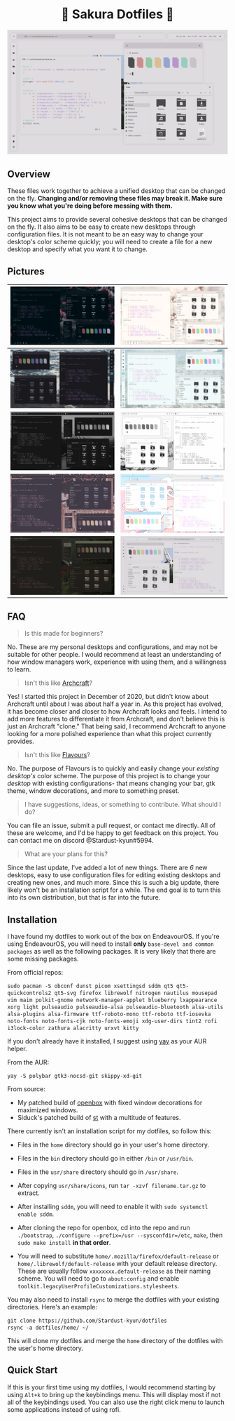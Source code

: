 <h1 align=center>🌸 Sakura Dotfiles 🌸</h1>

![Desktops](src/desktop.gif "Desktops")

## Overview

These files work together to achieve a unified desktop that can be changed on the fly. **Changing and/or removing these files may break it. Make sure you know what you're doing before messing with them.**

This project aims to provide several cohesive desktops that can be changed on the fly. It also aims to be easy to create new desktops through configuration files. It is not meant to be an easy way to change your desktop's color scheme quickly; you will need to create a file for a new desktop and specify what you want it to change.

## Pictures

| ![Sakura Dark](src/sakuradark.png "Sakura Dark")       | ![Sakura Light](src/sakuralight.png "Sakura Light")       |
| ------------------------------------------------------ | --------------------------------------------------------- |
| ![Ocean Dark](src/oceandark.png "Ocean Dark")          | ![Ocean Light](src/oceanlight.png "Ocean Light")          |
| ![Mountain Dark](src/mountaindark.png "Mountain Dark") | ![Mountain Light](src/mountainlight.png "Mountain Light") |
| ![Noel](src/noel.png "Noel")                           | ![Chon](src/chon.png "Chon")                              |
| ![Cabin](src/cabin.png "Cabin")                        | ![Shuttle](src/shuttle.png "Shuttle")                     |



## FAQ

> Is this made for beginners?

No. These are my personal desktops and configurations, and may not be suitable for other people. I would recommend at least an understanding of how window managers work, experience with using them, and a willingness to learn. 

> Isn't this like [Archcraft](https://archcraft.io/)?

Yes! I started this project in December of 2020, but didn't know about Archcraft until about I was about half a year in. As this project has evolved, it has become closer and closer to how Archcraft looks and feels. I intend to add more features to differentiate it from Archcraft, and don't believe this is just an Archcraft "clone." That being said, I recommend Archcraft to anyone looking for a more polished experience than what this project currently provides.

> Isn't this like [Flavours](https://github.com/Misterio77/flavours)?

No. The purpose of Flavours is to quickly and easily change your *existing desktop's* color scheme. The purpose of this project is to change your *desktop* with existing configurations- that means changing your bar, gtk theme, window decorations, and more to something preset.

> I have suggestions, ideas, or something to contribute. What should I do?

You can file an issue, submit a pull request, or contact me directly. All of these are welcome, and I'd be happy to get feedback on this project. You can contact me on discord @Stardust-kyun#5994.

> What are your plans for this?

Since the last update, I've added a lot of new things. There are *6* new desktops, easy to use configuration files for editing existing desktops and creating new ones, and much more. Since this is such a big update, there likely won't be an installation script for a while. The end goal is to turn this into its own distribution, but that is far into the future.

## Installation

I have found my dotfiles to work out of the box on EndeavourOS. If you're using EndeavourOS, you will need to install **only** `base-devel and common packages` as well as the following packages. It is very likely that there are some missing packages.

From official repos:
```
sudo pacman -S obconf dunst picom xsettingsd sddm qt5 qt5-quickcontrols2 qt5-svg firefox librewolf nitrogen nautilus mousepad vim maim polkit-gnome network-manager-applet blueberry lxappearance xorg light pulseaudio pulseaudio-alsa pulseaudio-bluetooth alsa-utils alsa-plugins alsa-firmware ttf-roboto-mono ttf-roboto ttf-iosevka noto-fonts noto-fonts-cjk noto-fonts-emoji xdg-user-dirs tint2 rofi i3lock-color zathura alacritty urxvt kitty
```


If you don't already have it installed, I suggest using [yay](https://aur.archlinux.org/packages/yay/) as your AUR helper.

From the AUR:
```
yay -S polybar gtk3-nocsd-git skippy-xd-git
```

From source:

- My patched build of [openbox](https://github.com/Stardust-kyun/openbox) with fixed window decorations for maximized windows.
- Siduck's patched build of [st](https://github.com/siduck/st) with a multitude of features.

There currently isn't an installation script for my dotfiles, so follow this:

- Files in the `home` directory should go in your user's home directory.

- Files in the `bin` directory should go in either `/bin` or `/usr/bin`.

- Files in the `usr/share` directory should go in `/usr/share`.

- After copying `usr/share/icons`, run `tar -xzvf filename.tar.gz` to extract.

- After installing `sddm`, you will need to enable it with `sudo systemctl enable sddm`.

- After cloning the repo for openbox, cd into the repo and run `./bootstrap`, `./configure --prefix=/usr --sysconfdir=/etc`, `make`, then `sudo make install` **in that order**.

- You will need to substitute `home/.mozilla/firefox/default-release` or `home/.librewolf/default-release`  with your default release directory. These are usually follow `xxxxxxxx.default-release` as their naming scheme. You will need to go to `about:config` and enable `toolkit.legacyUserProfileCustomizations.stylesheets`.

You may also need to install `rsync` to merge the dotfiles with your existing directories. Here's an example:

```
git clone https://github.com/Stardust-kyun/dotfiles
rsync -a dotfiles/home/ ~/
```

This will clone my dotfiles and merge the `home` directory of the dotfiles with the user's home directory.

## Quick Start

If this is your first time using my dotfiles, I would recommend starting by using `Alt+k` to bring up the keybindings menu. This will display most if not all of the keybindings used. You can also use the right click menu to launch some applications instead of using rofi.